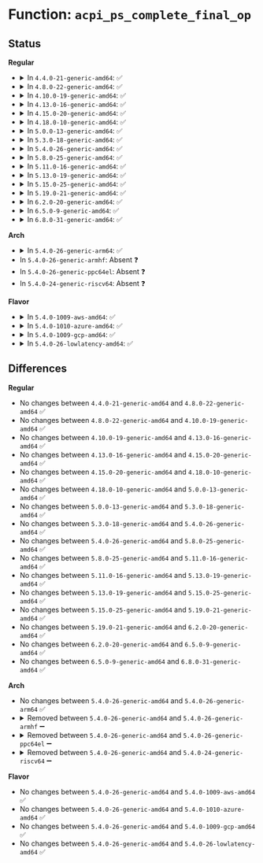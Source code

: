 # Function: <code>acpi_ps_complete_final_op</code>

## Status
<b>Regular</b>
<ul>
<li>
<details>
<summary>In <code>4.4.0-21-generic-amd64</code>: ✅</summary>

```c
acpi_status acpi_ps_complete_final_op(struct acpi_walk_state * walk_state, union acpi_parse_object * op, acpi_status status)
```

```json
{
  "name": "acpi_ps_complete_final_op",
  "collision_type": "Unique Global",
  "inline_type": "No",
  "funcs": [
    {
      "addr": 18446744071583701499,
      "name": "acpi_ps_complete_final_op",
      "external": true,
      "loc": "drivers/acpi/acpica/psobject.c:562",
      "file": "drivers/acpi/acpica/psobject.c",
      "inline": "seen, unknown",
      "caller_inline": [],
      "caller_func": [
        "drivers/acpi/acpica/psloop.c:acpi_ps_parse_loop"
      ]
    }
  ],
  "symbols": [
    {
      "addr": 18446744071583701499,
      "name": "acpi_ps_complete_final_op",
      "section": ".text",
      "bind": "STB_GLOBAL",
      "size": 297
    }
  ]
}
```
</details>
</li>
<li>
<details>
<summary>In <code>4.8.0-22-generic-amd64</code>: ✅</summary>

```c
acpi_status acpi_ps_complete_final_op(struct acpi_walk_state * walk_state, union acpi_parse_object * op, acpi_status status)
```

```json
{
  "name": "acpi_ps_complete_final_op",
  "collision_type": "Unique Global",
  "inline_type": "No",
  "funcs": [
    {
      "addr": 18446744071584025873,
      "name": "acpi_ps_complete_final_op",
      "external": true,
      "loc": "drivers/acpi/acpica/psobject.c:562",
      "file": "drivers/acpi/acpica/psobject.c",
      "inline": "seen, unknown",
      "caller_inline": [],
      "caller_func": [
        "drivers/acpi/acpica/psloop.c:acpi_ps_parse_loop"
      ]
    }
  ],
  "symbols": [
    {
      "addr": 18446744071584025873,
      "name": "acpi_ps_complete_final_op",
      "section": ".text",
      "bind": "STB_GLOBAL",
      "size": 300
    }
  ]
}
```
</details>
</li>
<li>
<details>
<summary>In <code>4.10.0-19-generic-amd64</code>: ✅</summary>

```c
acpi_status acpi_ps_complete_final_op(struct acpi_walk_state * walk_state, union acpi_parse_object * op, acpi_status status)
```

```json
{
  "name": "acpi_ps_complete_final_op",
  "collision_type": "Unique Global",
  "inline_type": "No",
  "funcs": [
    {
      "addr": 18446744071584167782,
      "name": "acpi_ps_complete_final_op",
      "external": true,
      "loc": "drivers/acpi/acpica/psobject.c:562",
      "file": "drivers/acpi/acpica/psobject.c",
      "inline": "seen, unknown",
      "caller_inline": [],
      "caller_func": [
        "drivers/acpi/acpica/psloop.c:acpi_ps_parse_loop"
      ]
    }
  ],
  "symbols": [
    {
      "addr": 18446744071584167782,
      "name": "acpi_ps_complete_final_op",
      "section": ".text",
      "bind": "STB_GLOBAL",
      "size": 300
    }
  ]
}
```
</details>
</li>
<li>
<details>
<summary>In <code>4.13.0-16-generic-amd64</code>: ✅</summary>

```c
acpi_status acpi_ps_complete_final_op(struct acpi_walk_state * walk_state, union acpi_parse_object * op, acpi_status status)
```

```json
{
  "name": "acpi_ps_complete_final_op",
  "collision_type": "Unique Global",
  "inline_type": "No",
  "funcs": [
    {
      "addr": 18446744071584235207,
      "name": "acpi_ps_complete_final_op",
      "external": true,
      "loc": "drivers/acpi/acpica/psobject.c:622",
      "file": "drivers/acpi/acpica/psobject.c",
      "inline": "seen, unknown",
      "caller_inline": [],
      "caller_func": [
        "drivers/acpi/acpica/psloop.c:acpi_ps_parse_loop"
      ]
    }
  ],
  "symbols": [
    {
      "addr": 18446744071584235207,
      "name": "acpi_ps_complete_final_op",
      "section": ".text",
      "bind": "STB_GLOBAL",
      "size": 300
    }
  ]
}
```
</details>
</li>
<li>
<details>
<summary>In <code>4.15.0-20-generic-amd64</code>: ✅</summary>

```c
acpi_status acpi_ps_complete_final_op(struct acpi_walk_state * walk_state, union acpi_parse_object * op, acpi_status status)
```

```json
{
  "name": "acpi_ps_complete_final_op",
  "collision_type": "Unique Global",
  "inline_type": "No",
  "funcs": [
    {
      "addr": 18446744071584584786,
      "name": "acpi_ps_complete_final_op",
      "external": true,
      "loc": "drivers/acpi/acpica/psobject.c:648",
      "file": "drivers/acpi/acpica/psobject.c",
      "inline": "seen, unknown",
      "caller_inline": [],
      "caller_func": [
        "drivers/acpi/acpica/psloop.c:acpi_ps_parse_loop"
      ]
    }
  ],
  "symbols": [
    {
      "addr": 18446744071584584786,
      "name": "acpi_ps_complete_final_op",
      "section": ".text",
      "bind": "STB_GLOBAL",
      "size": 612
    }
  ]
}
```
</details>
</li>
<li>
<details>
<summary>In <code>4.18.0-10-generic-amd64</code>: ✅</summary>

```c
acpi_status acpi_ps_complete_final_op(struct acpi_walk_state * walk_state, union acpi_parse_object * op, acpi_status status)
```

```json
{
  "name": "acpi_ps_complete_final_op",
  "collision_type": "Unique Global",
  "inline_type": "No",
  "funcs": [
    {
      "addr": 18446744071584810320,
      "name": "acpi_ps_complete_final_op",
      "external": true,
      "loc": "drivers/acpi/acpica/psobject.c:640",
      "file": "drivers/acpi/acpica/psobject.c",
      "inline": "seen, unknown",
      "caller_inline": [],
      "caller_func": [
        "drivers/acpi/acpica/psloop.c:acpi_ps_parse_loop"
      ]
    }
  ],
  "symbols": [
    {
      "addr": 18446744071584810320,
      "name": "acpi_ps_complete_final_op",
      "section": ".text",
      "bind": "STB_GLOBAL",
      "size": 612
    }
  ]
}
```
</details>
</li>
<li>
<details>
<summary>In <code>5.0.0-13-generic-amd64</code>: ✅</summary>

```c
acpi_status acpi_ps_complete_final_op(struct acpi_walk_state * walk_state, union acpi_parse_object * op, acpi_status status)
```

```json
{
  "name": "acpi_ps_complete_final_op",
  "collision_type": "Unique Global",
  "inline_type": "No",
  "funcs": [
    {
      "addr": 18446744071584912884,
      "name": "acpi_ps_complete_final_op",
      "external": true,
      "loc": "drivers/acpi/acpica/psobject.c:639",
      "file": "drivers/acpi/acpica/psobject.c",
      "inline": "seen, unknown",
      "caller_inline": [],
      "caller_func": [
        "drivers/acpi/acpica/psloop.c:acpi_ps_parse_loop"
      ]
    }
  ],
  "symbols": [
    {
      "addr": 18446744071584912884,
      "name": "acpi_ps_complete_final_op",
      "section": ".text",
      "bind": "STB_GLOBAL",
      "size": 612
    }
  ]
}
```
</details>
</li>
<li>
<details>
<summary>In <code>5.3.0-18-generic-amd64</code>: ✅</summary>

```c
acpi_status acpi_ps_complete_final_op(struct acpi_walk_state * walk_state, union acpi_parse_object * op, acpi_status status)
```

```json
{
  "name": "acpi_ps_complete_final_op",
  "collision_type": "Unique Global",
  "inline_type": "No",
  "funcs": [
    {
      "addr": 18446744071585115532,
      "name": "acpi_ps_complete_final_op",
      "external": true,
      "loc": "drivers/acpi/acpica/psobject.c:639",
      "file": "drivers/acpi/acpica/psobject.c",
      "inline": "seen, unknown",
      "caller_inline": [],
      "caller_func": [
        "drivers/acpi/acpica/psloop.c:acpi_ps_parse_loop"
      ]
    }
  ],
  "symbols": [
    {
      "addr": 18446744071585115532,
      "name": "acpi_ps_complete_final_op",
      "section": ".text",
      "bind": "STB_GLOBAL",
      "size": 610
    }
  ]
}
```
</details>
</li>
<li>
<details>
<summary>In <code>5.4.0-26-generic-amd64</code>: ✅</summary>

```c
acpi_status acpi_ps_complete_final_op(struct acpi_walk_state * walk_state, union acpi_parse_object * op, acpi_status status)
```

```json
{
  "name": "acpi_ps_complete_final_op",
  "collision_type": "Unique Global",
  "inline_type": "No",
  "funcs": [
    {
      "addr": 18446744071585251891,
      "name": "acpi_ps_complete_final_op",
      "external": true,
      "loc": "drivers/acpi/acpica/psobject.c:639",
      "file": "drivers/acpi/acpica/psobject.c",
      "inline": "seen, unknown",
      "caller_inline": [],
      "caller_func": [
        "drivers/acpi/acpica/psloop.c:acpi_ps_parse_loop"
      ]
    }
  ],
  "symbols": [
    {
      "addr": 18446744071585251891,
      "name": "acpi_ps_complete_final_op",
      "section": ".text",
      "bind": "STB_GLOBAL",
      "size": 610
    }
  ]
}
```
</details>
</li>
<li>
<details>
<summary>In <code>5.8.0-25-generic-amd64</code>: ✅</summary>

```c
acpi_status acpi_ps_complete_final_op(struct acpi_walk_state * walk_state, union acpi_parse_object * op, acpi_status status)
```

```json
{
  "name": "acpi_ps_complete_final_op",
  "collision_type": "Unique Global",
  "inline_type": "No",
  "funcs": [
    {
      "addr": 18446744071585957820,
      "name": "acpi_ps_complete_final_op",
      "external": true,
      "loc": "drivers/acpi/acpica/psobject.c:636",
      "file": "drivers/acpi/acpica/psobject.c",
      "inline": "seen, unknown",
      "caller_inline": [],
      "caller_func": [
        "drivers/acpi/acpica/psloop.c:acpi_ps_parse_loop"
      ]
    }
  ],
  "symbols": [
    {
      "addr": 18446744071585957820,
      "name": "acpi_ps_complete_final_op",
      "section": ".text",
      "bind": "STB_GLOBAL",
      "size": 610
    }
  ]
}
```
</details>
</li>
<li>
<details>
<summary>In <code>5.11.0-16-generic-amd64</code>: ✅</summary>

```c
acpi_status acpi_ps_complete_final_op(struct acpi_walk_state * walk_state, union acpi_parse_object * op, acpi_status status)
```

```json
{
  "name": "acpi_ps_complete_final_op",
  "collision_type": "Unique Global",
  "inline_type": "No",
  "funcs": [
    {
      "addr": 18446744071586080738,
      "name": "acpi_ps_complete_final_op",
      "external": true,
      "loc": "drivers/acpi/acpica/psobject.c:636",
      "file": "drivers/acpi/acpica/psobject.c",
      "inline": "seen, unknown",
      "caller_inline": [],
      "caller_func": [
        "drivers/acpi/acpica/psloop.c:acpi_ps_parse_loop"
      ]
    }
  ],
  "symbols": [
    {
      "addr": 18446744071586080738,
      "name": "acpi_ps_complete_final_op",
      "section": ".text",
      "bind": "STB_GLOBAL",
      "size": 610
    }
  ]
}
```
</details>
</li>
<li>
<details>
<summary>In <code>5.13.0-19-generic-amd64</code>: ✅</summary>

```c
acpi_status acpi_ps_complete_final_op(struct acpi_walk_state * walk_state, union acpi_parse_object * op, acpi_status status)
```

```json
{
  "name": "acpi_ps_complete_final_op",
  "collision_type": "Unique Global",
  "inline_type": "No",
  "funcs": [
    {
      "addr": 18446744071585957539,
      "name": "acpi_ps_complete_final_op",
      "external": true,
      "loc": "drivers/acpi/acpica/psobject.c:636",
      "file": "drivers/acpi/acpica/psobject.c",
      "inline": "seen, unknown",
      "caller_inline": [],
      "caller_func": [
        "drivers/acpi/acpica/psloop.c:acpi_ps_parse_loop"
      ]
    }
  ],
  "symbols": [
    {
      "addr": 18446744071585957539,
      "name": "acpi_ps_complete_final_op",
      "section": ".text",
      "bind": "STB_GLOBAL",
      "size": 610
    }
  ]
}
```
</details>
</li>
<li>
<details>
<summary>In <code>5.15.0-25-generic-amd64</code>: ✅</summary>

```c
acpi_status acpi_ps_complete_final_op(struct acpi_walk_state * walk_state, union acpi_parse_object * op, acpi_status status)
```

```json
{
  "name": "acpi_ps_complete_final_op",
  "collision_type": "Unique Global",
  "inline_type": "No",
  "funcs": [
    {
      "addr": 18446744071586445838,
      "name": "acpi_ps_complete_final_op",
      "external": true,
      "loc": "drivers/acpi/acpica/psobject.c:636",
      "file": "drivers/acpi/acpica/psobject.c",
      "inline": "seen, unknown",
      "caller_inline": [],
      "caller_func": [
        "drivers/acpi/acpica/psloop.c:acpi_ps_parse_loop"
      ]
    }
  ],
  "symbols": [
    {
      "addr": 18446744071586445838,
      "name": "acpi_ps_complete_final_op",
      "section": ".text",
      "bind": "STB_GLOBAL",
      "size": 610
    }
  ]
}
```
</details>
</li>
<li>
<details>
<summary>In <code>5.19.0-21-generic-amd64</code>: ✅</summary>

```c
acpi_status acpi_ps_complete_final_op(struct acpi_walk_state * walk_state, union acpi_parse_object * op, acpi_status status)
```

```json
{
  "name": "acpi_ps_complete_final_op",
  "collision_type": "Unique Global",
  "inline_type": "No",
  "funcs": [
    {
      "addr": 18446744071587697328,
      "name": "acpi_ps_complete_final_op",
      "external": true,
      "loc": "drivers/acpi/acpica/psobject.c:636",
      "file": "drivers/acpi/acpica/psobject.c",
      "inline": "seen, unknown",
      "caller_inline": [],
      "caller_func": [
        "drivers/acpi/acpica/psloop.c:acpi_ps_parse_loop"
      ]
    }
  ],
  "symbols": [
    {
      "addr": 18446744071587697328,
      "name": "acpi_ps_complete_final_op",
      "section": ".text",
      "bind": "STB_GLOBAL",
      "size": 633
    }
  ]
}
```
</details>
</li>
<li>
<details>
<summary>In <code>6.2.0-20-generic-amd64</code>: ✅</summary>

```c
acpi_status acpi_ps_complete_final_op(struct acpi_walk_state * walk_state, union acpi_parse_object * op, acpi_status status)
```

```json
{
  "name": "acpi_ps_complete_final_op",
  "collision_type": "Unique Global",
  "inline_type": "No",
  "funcs": [
    {
      "addr": 18446744071589010352,
      "name": "acpi_ps_complete_final_op",
      "external": true,
      "loc": "drivers/acpi/acpica/psobject.c:636",
      "file": "drivers/acpi/acpica/psobject.c",
      "inline": "seen, unknown",
      "caller_inline": [],
      "caller_func": [
        "drivers/acpi/acpica/psloop.c:acpi_ps_parse_loop"
      ]
    }
  ],
  "symbols": [
    {
      "addr": 18446744071589010352,
      "name": "acpi_ps_complete_final_op",
      "section": ".text",
      "bind": "STB_GLOBAL",
      "size": 720
    }
  ]
}
```
</details>
</li>
<li>
<details>
<summary>In <code>6.5.0-9-generic-amd64</code>: ✅</summary>

```c
acpi_status acpi_ps_complete_final_op(struct acpi_walk_state * walk_state, union acpi_parse_object * op, acpi_status status)
```

```json
{
  "name": "acpi_ps_complete_final_op",
  "collision_type": "Unique Global",
  "inline_type": "No",
  "funcs": [
    {
      "addr": 18446744071589300928,
      "name": "acpi_ps_complete_final_op",
      "external": true,
      "loc": "drivers/acpi/acpica/psobject.c:636",
      "file": "drivers/acpi/acpica/psobject.c",
      "inline": "seen, unknown",
      "caller_inline": [],
      "caller_func": [
        "drivers/acpi/acpica/psloop.c:acpi_ps_parse_loop"
      ]
    }
  ],
  "symbols": [
    {
      "addr": 18446744071589300928,
      "name": "acpi_ps_complete_final_op",
      "section": ".text",
      "bind": "STB_GLOBAL",
      "size": 720
    }
  ]
}
```
</details>
</li>
<li>
<details>
<summary>In <code>6.8.0-31-generic-amd64</code>: ✅</summary>

```c
acpi_status acpi_ps_complete_final_op(struct acpi_walk_state * walk_state, union acpi_parse_object * op, acpi_status status)
```

```json
{
  "name": "acpi_ps_complete_final_op",
  "collision_type": "Unique Global",
  "inline_type": "No",
  "funcs": [
    {
      "addr": 18446744071589607696,
      "name": "acpi_ps_complete_final_op",
      "external": true,
      "loc": "drivers/acpi/acpica/psobject.c:636",
      "file": "drivers/acpi/acpica/psobject.c",
      "inline": "seen, unknown",
      "caller_inline": [],
      "caller_func": [
        "drivers/acpi/acpica/psloop.c:acpi_ps_parse_loop"
      ]
    }
  ],
  "symbols": [
    {
      "addr": 18446744071589607696,
      "name": "acpi_ps_complete_final_op",
      "section": ".text",
      "bind": "STB_GLOBAL",
      "size": 720
    }
  ]
}
```
</details>
</li>
</ul>
<b>Arch</b>
<ul>
<li>
<details>
<summary>In <code>5.4.0-26-generic-arm64</code>: ✅</summary>

```c
acpi_status acpi_ps_complete_final_op(struct acpi_walk_state * walk_state, union acpi_parse_object * op, acpi_status status)
```

```json
{
  "name": "acpi_ps_complete_final_op",
  "collision_type": "Unique Global",
  "inline_type": "No",
  "funcs": [
    {
      "addr": 18446603336497574136,
      "name": "acpi_ps_complete_final_op",
      "external": true,
      "loc": "drivers/acpi/acpica/psobject.c:639",
      "file": "drivers/acpi/acpica/psobject.c",
      "inline": "seen, unknown",
      "caller_inline": [],
      "caller_func": [
        "drivers/acpi/acpica/psloop.c:acpi_ps_parse_loop"
      ]
    }
  ],
  "symbols": [
    {
      "addr": 18446603336497574136,
      "name": "acpi_ps_complete_final_op",
      "section": ".text",
      "bind": "STB_GLOBAL",
      "size": 348
    }
  ]
}
```
</details>
</li>
<li>
In <code>5.4.0-26-generic-armhf</code>: Absent ❓
</li>
<li>
In <code>5.4.0-26-generic-ppc64el</code>: Absent ❓
</li>
<li>
In <code>5.4.0-24-generic-riscv64</code>: Absent ❓
</li>
</ul>
<b>Flavor</b>
<ul>
<li>
<details>
<summary>In <code>5.4.0-1009-aws-amd64</code>: ✅</summary>

```c
acpi_status acpi_ps_complete_final_op(struct acpi_walk_state * walk_state, union acpi_parse_object * op, acpi_status status)
```

```json
{
  "name": "acpi_ps_complete_final_op",
  "collision_type": "Unique Global",
  "inline_type": "No",
  "funcs": [
    {
      "addr": 18446744071585105678,
      "name": "acpi_ps_complete_final_op",
      "external": true,
      "loc": "drivers/acpi/acpica/psobject.c:639",
      "file": "drivers/acpi/acpica/psobject.c",
      "inline": "seen, unknown",
      "caller_inline": [],
      "caller_func": [
        "drivers/acpi/acpica/psloop.c:acpi_ps_parse_loop"
      ]
    }
  ],
  "symbols": [
    {
      "addr": 18446744071585105678,
      "name": "acpi_ps_complete_final_op",
      "section": ".text",
      "bind": "STB_GLOBAL",
      "size": 315
    }
  ]
}
```
</details>
</li>
<li>
<details>
<summary>In <code>5.4.0-1010-azure-amd64</code>: ✅</summary>

```c
acpi_status acpi_ps_complete_final_op(struct acpi_walk_state * walk_state, union acpi_parse_object * op, acpi_status status)
```

```json
{
  "name": "acpi_ps_complete_final_op",
  "collision_type": "Unique Global",
  "inline_type": "No",
  "funcs": [
    {
      "addr": 18446744071585021005,
      "name": "acpi_ps_complete_final_op",
      "external": true,
      "loc": "drivers/acpi/acpica/psobject.c:639",
      "file": "drivers/acpi/acpica/psobject.c",
      "inline": "seen, unknown",
      "caller_inline": [],
      "caller_func": [
        "drivers/acpi/acpica/psloop.c:acpi_ps_parse_loop"
      ]
    }
  ],
  "symbols": [
    {
      "addr": 18446744071585021005,
      "name": "acpi_ps_complete_final_op",
      "section": ".text",
      "bind": "STB_GLOBAL",
      "size": 315
    }
  ]
}
```
</details>
</li>
<li>
<details>
<summary>In <code>5.4.0-1009-gcp-amd64</code>: ✅</summary>

```c
acpi_status acpi_ps_complete_final_op(struct acpi_walk_state * walk_state, union acpi_parse_object * op, acpi_status status)
```

```json
{
  "name": "acpi_ps_complete_final_op",
  "collision_type": "Unique Global",
  "inline_type": "No",
  "funcs": [
    {
      "addr": 18446744071585203475,
      "name": "acpi_ps_complete_final_op",
      "external": true,
      "loc": "drivers/acpi/acpica/psobject.c:639",
      "file": "drivers/acpi/acpica/psobject.c",
      "inline": "seen, unknown",
      "caller_inline": [],
      "caller_func": [
        "drivers/acpi/acpica/psloop.c:acpi_ps_parse_loop"
      ]
    }
  ],
  "symbols": [
    {
      "addr": 18446744071585203475,
      "name": "acpi_ps_complete_final_op",
      "section": ".text",
      "bind": "STB_GLOBAL",
      "size": 610
    }
  ]
}
```
</details>
</li>
<li>
<details>
<summary>In <code>5.4.0-26-lowlatency-amd64</code>: ✅</summary>

```c
acpi_status acpi_ps_complete_final_op(struct acpi_walk_state * walk_state, union acpi_parse_object * op, acpi_status status)
```

```json
{
  "name": "acpi_ps_complete_final_op",
  "collision_type": "Unique Global",
  "inline_type": "No",
  "funcs": [
    {
      "addr": 18446744071585309635,
      "name": "acpi_ps_complete_final_op",
      "external": true,
      "loc": "drivers/acpi/acpica/psobject.c:639",
      "file": "drivers/acpi/acpica/psobject.c",
      "inline": "seen, unknown",
      "caller_inline": [],
      "caller_func": [
        "drivers/acpi/acpica/psloop.c:acpi_ps_parse_loop"
      ]
    }
  ],
  "symbols": [
    {
      "addr": 18446744071585309635,
      "name": "acpi_ps_complete_final_op",
      "section": ".text",
      "bind": "STB_GLOBAL",
      "size": 610
    }
  ]
}
```
</details>
</li>
</ul>

## Differences
<b>Regular</b>
<ul>
<li>
No changes between <code>4.4.0-21-generic-amd64</code> and <code>4.8.0-22-generic-amd64</code> ✅
</li>
<li>
No changes between <code>4.8.0-22-generic-amd64</code> and <code>4.10.0-19-generic-amd64</code> ✅
</li>
<li>
No changes between <code>4.10.0-19-generic-amd64</code> and <code>4.13.0-16-generic-amd64</code> ✅
</li>
<li>
No changes between <code>4.13.0-16-generic-amd64</code> and <code>4.15.0-20-generic-amd64</code> ✅
</li>
<li>
No changes between <code>4.15.0-20-generic-amd64</code> and <code>4.18.0-10-generic-amd64</code> ✅
</li>
<li>
No changes between <code>4.18.0-10-generic-amd64</code> and <code>5.0.0-13-generic-amd64</code> ✅
</li>
<li>
No changes between <code>5.0.0-13-generic-amd64</code> and <code>5.3.0-18-generic-amd64</code> ✅
</li>
<li>
No changes between <code>5.3.0-18-generic-amd64</code> and <code>5.4.0-26-generic-amd64</code> ✅
</li>
<li>
No changes between <code>5.4.0-26-generic-amd64</code> and <code>5.8.0-25-generic-amd64</code> ✅
</li>
<li>
No changes between <code>5.8.0-25-generic-amd64</code> and <code>5.11.0-16-generic-amd64</code> ✅
</li>
<li>
No changes between <code>5.11.0-16-generic-amd64</code> and <code>5.13.0-19-generic-amd64</code> ✅
</li>
<li>
No changes between <code>5.13.0-19-generic-amd64</code> and <code>5.15.0-25-generic-amd64</code> ✅
</li>
<li>
No changes between <code>5.15.0-25-generic-amd64</code> and <code>5.19.0-21-generic-amd64</code> ✅
</li>
<li>
No changes between <code>5.19.0-21-generic-amd64</code> and <code>6.2.0-20-generic-amd64</code> ✅
</li>
<li>
No changes between <code>6.2.0-20-generic-amd64</code> and <code>6.5.0-9-generic-amd64</code> ✅
</li>
<li>
No changes between <code>6.5.0-9-generic-amd64</code> and <code>6.8.0-31-generic-amd64</code> ✅
</li>
</ul>
<b>Arch</b>
<ul>
<li>
No changes between <code>5.4.0-26-generic-amd64</code> and <code>5.4.0-26-generic-arm64</code> ✅
</li>
<li>
<details>
<summary>Removed between <code>5.4.0-26-generic-amd64</code> and <code>5.4.0-26-generic-armhf</code> ➖</summary>

```c
acpi_status acpi_ps_complete_final_op(struct acpi_walk_state * walk_state, union acpi_parse_object * op, acpi_status status)
```
</details>
</li>
<li>
<details>
<summary>Removed between <code>5.4.0-26-generic-amd64</code> and <code>5.4.0-26-generic-ppc64el</code> ➖</summary>

```c
acpi_status acpi_ps_complete_final_op(struct acpi_walk_state * walk_state, union acpi_parse_object * op, acpi_status status)
```
</details>
</li>
<li>
<details>
<summary>Removed between <code>5.4.0-26-generic-amd64</code> and <code>5.4.0-24-generic-riscv64</code> ➖</summary>

```c
acpi_status acpi_ps_complete_final_op(struct acpi_walk_state * walk_state, union acpi_parse_object * op, acpi_status status)
```
</details>
</li>
</ul>
<b>Flavor</b>
<ul>
<li>
No changes between <code>5.4.0-26-generic-amd64</code> and <code>5.4.0-1009-aws-amd64</code> ✅
</li>
<li>
No changes between <code>5.4.0-26-generic-amd64</code> and <code>5.4.0-1010-azure-amd64</code> ✅
</li>
<li>
No changes between <code>5.4.0-26-generic-amd64</code> and <code>5.4.0-1009-gcp-amd64</code> ✅
</li>
<li>
No changes between <code>5.4.0-26-generic-amd64</code> and <code>5.4.0-26-lowlatency-amd64</code> ✅
</li>
</ul>

